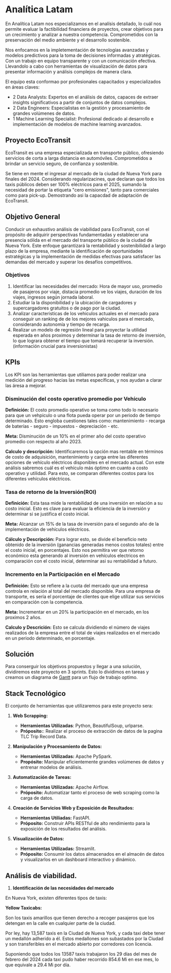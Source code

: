 
# Analítica Latam

En Analítica Latam nos especializamos en el analísis detallado, lo cuál nos permite evaluar la factibilidad financiera de proyectos, crear objetivos para un crecimiento y analizar a nuestra competencia. 
Comprometidos con la preservación del medio ambiente y el desarrollo sostenible.

Nos enfocamos en la impletementación de tecnologías avanzadas y modelos predictivos para la toma de decisiones informadas y atratégicas. Con un trabajo en equipo transparente y con un comunicación efectiva. Llevandolo a cabo con herramientas de visualización de datos para presentar información y análisis complejos de manera clara.

El equipo esta conformao por profesionales capacitados y especializados en áreas claves:
- 2 Data Analysts: Expertos en el análisis de datos, capaces de extraer insights significativos a partir de conjuntos de datos complejos.
- 2 Data Engineers: Especialistas en la gestión y procesamiento de grandes volúmenes de datos.
- 1 Machine Learning Specialist: Profesional dedicado al desarrollo e implementación de modelos de machine learning avanzados.


## Proyecto EcoTransit

EcoTransit es una empresa especializada en transporte público, ofresiendo servicios de corta a larga distancia en automóviles. Comprometidos a brindar un servicio seguro, de confianza y sostenible.

Se tiene en mente el ingresar al mercado de la ciudad de Nueva York para finales del 2024. Considerando regularizacines, que declaran que todos los taxis públicos deben ser 100% eléctricos para el 2025, sumando la necesidad de portar la etiqueta "cero emisiones", tanto para comerciales como para pick-up. Demostrando asi la capacdad de adaptación de EcoTransit.

## Objetivo General

Conducir un exhaustivo análisis de viabilidad para EcoTransit, con el propósito de adquirir perspectivas fundamentadas y establecer una presencia sólida en el mercado del transporte público de la ciudad de Nueva York. Este enfoque garantizará la rentabilidad y sostenibilidad a largo plazo de la empresa, mediante la identificación de oportunidades estratégicas y la implementación de medidas efectivas para satisfacer las demandas del mercado y superar los desafíos competitivos.

### Objetivos 
1. Identificar las necesidades del mercado: Hora de mayor uso, promedio de pasajeros por viaje, distacia promedio ve los viajes, duración de los viajes, ingresos según jornada laboral.
2. Estudiar la la disponibilidad y la ubicación de cargadores y supercargadores gratuitos o de pago por la ciudad.
3.  Analizar caracteristicas de los vehiculos actuales en el mercado para conseguir un ranking de de los mejores vahiculos para el mercado, considerando autonomía y tiempo de recarga.
4.  Realizar un modelo de regresión lineal para proyectar la utilidad esperada en años proximos y determinar la tasa de retorno de inversión, lo que lograra obtener el tiempo que tomará recuperar la inversión. (información crucial para inversionistas)

## KPIs

Los KPI son las herramientas que utiliamos para poder realizar una medición del progreso hacias las metas específicas, y nos ayudan a clarar las áresa a mejorar.

### **Disminución del costo operativo promedio por Vehículo** 

**Definición:**
El costo promedio operativo se toma como todo lo necesario para que un vehpiculo o una flota pueda operar por un periodo de tiempo determinado. Esto engloba cuestiones tales como: mantenimiento - recarga de baterías - seguro - impuestos - depreciación - etc.

**Meta:**
Disminución de un 10% en el primer año del costo operativo promedio con respecto al año 2023.

**Calculo y descripción:**
Identificaremos la opción mas rentable en términos de costo de adquisición, mantenimiento y carga entre las diferentes opciones de vehículo eléctricos disponibles en el mercado actual. Con este análisis sabremos cuál es el vehículo más óptimo en cuanto a costo operativo y utilidad. Para esto, se comparan diferentes costos para los diferentes vehículos eléctricos.



### **Tasa de retorno de la Inversión(ROI)**

**Definición:**
Esta tasa mide la rentabilidad de una inversión en relación a su costo inicial. Esto es clave para evaluar la eficiencia de la inversión y determinar si se justifica el costo inicial.

**Meta:**
Alcanzar un 15% de la tasa de inversión para el segundo año de la implementación de vehículos eléctricos.

**Cálculo y Descripción:**
Para lograr esto, se divide el beneficio neto obtenido de la inversión (ganancias generadas menos costos totales) entre el costo inicial, en porcentajes. Esto nos permítira ver que retorno económico esta generando al inversión en vehículos electricos en comparación con el costo inicial, determinar asi su rentabilidad a futuro.

### **Incremento en la Participación en el Mercado**

**Definición:**
Esto se refiere a la cuota del mercado que una empresa controla en relación al total del mercado disponible. Para una empresa de transporte, es sería el porcentaje de clientes que elige utilizar sus servicios en comparación con la competencia.

**Meta:**
Incrementar en un 20% la participación en el mercado, en los proximos 2 años.

**Calculo y Descrición:**
Esto se calcula dividiendo el número de viajes realizados de la empresa entre el total de viajes realizados en el mercado en un periodo determinado, en porcentaje.

## Solución

Para conserguir los objetivos propuestos y llegar a una solución, dividiremos este proyecto en 3 sprints. 
Esto lo dividimos en tareas y creamos un diagrama de [Gantt](https://equintana779s-team.monday.com/boards/6599101702) para un flujo de trabajo optimo. 


## Stack Tecnológico

El conjunto de herramientas que utilizaremos para este proyecto sera:

1. **Web Scrapping:**
    - **Herramientas Utilizadas**: Python, BeautifulSoup, urlparse.
    - **Próposito:**: Realizar el proceso de extracción de datos de la pagina TLC Trip Record Data.

2. **Manipulación y Procesamiento de Datos:**
    - **Herramientas Utilizadas:** Apache PySpark.
    - **Propósito:** Manipular eficientemente grandes volúmenes de datos y entrenar modelos de análisis.

3. **Automatización de Tareas:**
    - **Herramientas Utilizadas:** Apache Airflow.
    - **Próposito:** Automatizar tanto el proceso de web scraping como la carga de datos.

4. **Creación de Servicios Web y Exposición de Resultados:**
    - **Herramientas Utiliadas:** FastAPI.
    - **Próposito:** Construir APIs RESTful de alto rendimiento para la exposición de los resultados del análisis.

5. **Visualización de Datos:**
    - **Herramientas Utilizadas:** Streamlit.
    - **Próposito:** Consumir los datos almacenados en el almacén de datos y visualizarlos en un dashboard interactivo y dinámico.

<h2>Análisis de viabilidad.</h2>




1. **Identificación de las necesidades del mercado**

En Nueva York, existen diferentes tipos de taxis:

**Yellow Taxicabs:**

Son los taxis amarillos que tienen derecho a recoger pasajeros que los detengan en la calle en cualquier parte de la ciudad. 

Por ley, hay 13,587 taxis en la Ciudad de Nueva York, y cada taxi debe tener un medallón adherido a él. Estos medallones son subastados por la Ciudad y son transferibles en el mercado abierto por corredores con licencia.

Suponiendo que todos los 13587 taxis trabajaron los 29 días del mes de febrero del 2024 cada taxi pudo haber recorrido 854.6 Mi en ese mes, lo que equivale a 29.4 Mi por día.  
 


